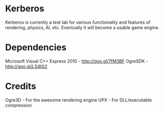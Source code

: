 Kerberos
========
Kerberos is currently a test lab for various functionality and features of rendering, physics, AI, etc.
Eventually it will become a usable game engine.   


Dependencies
========
Microsoft Visual C++ Express 2010 - http://goo.gl/7fM3BF
OgreSDK - http://goo.gl/LS4IG2


Credits
========
Ogre3D - For the awesome rendering engine
UPX - For DLL/executable compression